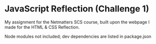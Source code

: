 # JavaScript Reflection (Challenge 1)
My assignment for the Netmatters SCS course, built upon the webpage I made for the HTML & CSS Reflection.

Node modules not included; dev dependencies are listed in package.json
